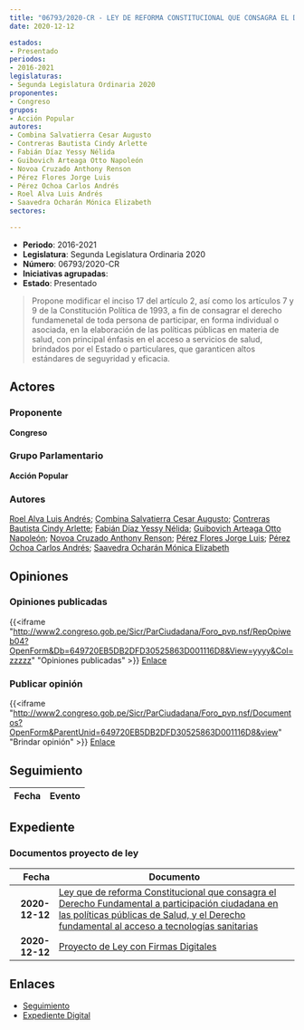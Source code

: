 ```yaml
---
title: "06793/2020-CR - LEY DE REFORMA CONSTITUCIONAL QUE CONSAGRA EL DERECHO FUNDAMENTAL A PARTICIPAR EN LA ELABORACIÓN DE LAS POLÍTICAS PÚBLICAS EN MATERIA DE SALUD Y EL DERECHO FUNDAMENTAL AL ACCESO A TECNOLOGÍAS SANITARIAS"
date: 2020-12-12

estados:
- Presentado
periodos:
- 2016-2021
legislaturas:
- Segunda Legislatura Ordinaria 2020
proponentes:
- Congreso
grupos:
- Acción Popular
autores:
- Combina Salvatierra Cesar Augusto
- Contreras Bautista Cindy Arlette
- Fabián Díaz Yessy Nélida
- Guibovich Arteaga Otto Napoleón
- Novoa Cruzado Anthony Renson
- Pérez Flores Jorge Luis
- Pérez Ochoa Carlos Andrés
- Roel Alva Luis Andrés
- Saavedra Ocharán Mónica Elizabeth
sectores:

---
```

- **Periodo**: 2016-2021
- **Legislatura**: Segunda Legislatura Ordinaria 2020
- **Número**: 06793/2020-CR
- **Iniciativas agrupadas**: 
- **Estado**: Presentado

> Propone modificar el inciso 17 del artículo 2, así como los artículos 7 y 9 de la Constitución Política de 1993, a fin de consagrar el derecho fundamenetal de toda persona de participar, en forma individual o asociada, en la elaboración de las políticas públicas en materia de salud, con principal énfasis en el acceso a servicios de salud, brindados por el Estado o particulares, que garanticen altos estándares de seguyridad y eficacia.


## Actores

### Proponente

**Congreso**

### Grupo Parlamentario

**Acción Popular**

### Autores

[Roel Alva Luis Andrés](mailto:mailto:lroel@congreso.gob.pe); [Combina Salvatierra Cesar Augusto](mailto:mailto:ccombina@congreso.gob.pe); [Contreras Bautista Cindy Arlette](mailto:mailto:acontreras@congreso.gob.pe); [Fabián Díaz Yessy Nélida](mailto:mailto:yfabian@congreso.gob.pe); [Guibovich Arteaga Otto Napoleón](mailto:mailto:oguibovich@congreso.gob.pe); [Novoa Cruzado Anthony Renson](mailto:mailto:anovoa@congreso.gob.pe); [Pérez Flores Jorge Luis](mailto:mailto:jperezf@congreso.gob.pe); [Pérez Ochoa Carlos Andrés](mailto:mailto:cperezo@congreso.gob.pe); [Saavedra Ocharán Mónica Elizabeth](mailto:mailto:msaavedra@congreso.gob.pe)

## Opiniones

### Opiniones publicadas

{{<iframe "http://www2.congreso.gob.pe/Sicr/ParCiudadana/Foro_pvp.nsf/RepOpiweb04?OpenForm&Db=649720EB5DB2DFD30525863D001116D8&View=yyyy&Col=zzzzz" "Opiniones publicadas" >}}
[Enlace](http://www2.congreso.gob.pe/Sicr/ParCiudadana/Foro_pvp.nsf/RepOpiweb04?OpenForm&Db=649720EB5DB2DFD30525863D001116D8&View=yyyy&Col=zzzzz)

### Publicar opinión

{{<iframe "http://www2.congreso.gob.pe/Sicr/ParCiudadana/Foro_pvp.nsf/Documentos?OpenForm&ParentUnid=649720EB5DB2DFD30525863D001116D8&view" "Brindar opinión" >}}
[Enlace](http://www2.congreso.gob.pe/Sicr/ParCiudadana/Foro_pvp.nsf/Documentos?OpenForm&ParentUnid=649720EB5DB2DFD30525863D001116D8&view)


## Seguimiento

| Fecha | Evento |
|------:|--------|


## Expediente

### Documentos proyecto de ley

| Fecha | Documento |
|------:|-----------|
| **2020-12-12** | [Ley que de reforma Constitucional que consagra el Derecho Fundamental a participación ciudadana en las políticas públicas de Salud, y el Derecho fundamental al acceso a tecnologías sanitarias](https://leyes.congreso.gob.pe/Documentos/2016_2021/Proyectos_de_Ley_y_de_Resoluciones_Legislativas/PL06793-20201212.pdf) |
| **2020-12-12** | [Proyecto de Ley con Firmas Digitales](https://leyes.congreso.gob.pe/Documentos/2016_2021/Proyectos_de_Ley_y_de_Resoluciones_Legislativas/Proyectos_Firmas_digitales/PL06793.pdf) |

## Enlaces

- [Seguimiento](http://www2.congreso.gob.pe/Sicr/TraDocEstProc/CLProLey2016.nsf/f7fff46988ca05b1052578e100829cc7/28b1cfaf043d6cc00525863d00137f82?OpenDocument)
- [Expediente Digital](http://www2.congreso.gob.pe/Sicr/TraDocEstProc/Expvirt_2011.nsf/visbusqptramdoc1621/06793?opendocument)


